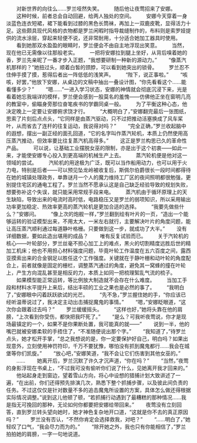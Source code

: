 　　对新世界的向往么……罗兰哑然失笑。
　　随后他让夜莺招来了安娜。
　　这种时候，前者总会自动回避，给两人独处的空间。
　　安娜今天穿着一身淡蓝色连衣短裙，裙下能看到过膝的黑色长筒袜，再加上一双鹿皮靴，显得活力十足。这些颇具现代风格的衣物都是罗兰闲暇时指导裁缝制作的，布料则是索罗娅提供的流水涂层，穿起来轻便不说，还非常耐用，十分适合她加工器具时使用。
　　看到她那双水盈盈的眼睛时，罗兰便会不由自主地浮现出笑意。
　　当然，现在他已无需像以往那般老实。
　　一把将安娜拉到腿上坐好，从背后嗅着她的香，罗兰先亲昵了一番才步入正题，“我想要研制一种新的源动力。”
　　“像蒸汽机那样的？”她扭过头，顺着白皙的颈脖，可以看到她突出的锁骨。
　　罗兰忍不住伸手摸了摸，惹得后者出一阵低低的浅笑声。
　　“陛下，说正事啦。”
　　“咳咳，好罢，”他放下安娜，从桌边的文稿中抽出一叠设计图，“你先看看这个……能看懂多少？”
　　“嗯……”一进入学习状态，安娜的神情就会彻底沉浸下来，光是看着她忘我端详的模样，罗兰便会感到一股莫名的羞愧——仿佛他正坐在窗明几亮的教室中，偷瞄身旁那位奋笔疾书的学霸同桌一般。
　　为了平衡这种心态，他决定晚上一定要让安娜俯求饶才行。
　　“大概明白了，”安娜翻完最后一张图纸，思索了片刻后点点头，“它同样是由蒸汽驱动，只不过把推动活塞换成了风车桨叶，从而省去了连杆的往复运动，我说得对吗？”
　　“完全正确，”罗兰收起脑中的遐想，摆出一副正经的面孔回道，“它的名字叫作蒸汽轮机，本质上仍然使用高压蒸汽推动，但效率要比往复蒸汽机高得多。”
　　这正是罗兰构思已久的革命性产品。
　　可以说，让基础工业摆脱女巫的限制，亦是出于这个初衷——如此一来，才能使安娜专心投入到更高端的机械生产上去。
　　蒸汽轮机便是他对这一领域的尝试。
　　汽轮机的用途极为广泛，既可以当作船用动力，也可以用于火力电，特别是后者——可以预见坠龙岭被收复后，斯佩尔伯爵很长一段时间都得待在她的城镇处理政务，单靠谜月一个人的魔力维持工厂区的夜间照明都很勉强，更别提住宅区的通电工程了。罗兰当然不愿承认这是自己缺乏经验导致的规划失败，想要弥补这个失误，就只能采用常规手段来电。
　　蒸汽机由于循环原理上的天生缺陷，导致出来的电流时高时低，电路稳压又是罗兰的弱项知识，所以采用输出功率更加稳定、热效率更高的蒸汽轮机是更加合适的选择。
　　“我要先做些什么？”安娜问。
　　“像上次的炮舰一样，”罗兰翻到绘有叶片的一页，“造出一个能够运转的验证模型出来，不用太大，一米左右就行，主要解决叶片的角度问题，能让高压蒸汽顺利通过每道静叶格栅。只要做到这一步，就成功了大半。”
　　没有详细数据，要如此造出堪用的成品？
　　唯有反复试验而已。
　　关于汽轮机的核心——叶轮部分，罗兰丝毫不担心加工上的难点，黑火的切割精度远胜后世的精加工机床；他也不用担心材料强度问题，毕竟叶轮工作温度在五六百度之间，露西亚摸索出来的合金钢足以胜任这个工作强度。关键就在于静叶栅和动叶轮的角度配合上，前者就像是固定的栅栏，调整蒸汽通过的角度，避免其一窝蜂的撞在叶轮上，产生方向混乱甚至是相反的力，本质上如同一把梳理絮乱气流的梳子。
　　如果模型能正常运转，等比例放大制造就不会存在什么难度。
　　当加工手段和材料水平提升上来后，结出丰硕的工业之果也是必然的事了。
　　“我明白了，”安娜眼中闪着跃跃欲试的光芒。
　　“先不急，”罗兰握住她的手，“你应该已经听温蒂说过了，我决定主动出击捕捉魔鬼的事情。”
　　“嗯，”安娜眨眼道，“这次你会跟着过去吗？”
　　罗兰缓缓摇头。
　　“这样也好，”她将头靠在他的肩膀，“上次看到你受伤，都快把我吓死了。”
　　“是么？可我听夜莺说，你才是现场最镇定的一个，如果不是你果断处置，我可能真的就——”
　　说到一半，他的嘴巴就被安娜柔软的手捂住了，“不准随便说出那个字。”
　　“我知道了，”待罗兰点头，她才松开手掌，“总之我想说的是，你一定要保护好自己，明白吗？如果出现意外，立刻使用神罚符印，千万不要犹豫，哪怕没有抓到魔鬼都行……我会在城堡等你们凯旋。”
　　“放心吧，”安娜笑道，“我不会让它们伤害到其他女巫的。”
　　……
　　她离开后，罗兰沉默了许久才沉声道，“你在吗？”
　　“当然，”夜莺的身影浮现在书桌上，“不过我可没有偷听你们说了什么，见她离开我才回来的。”
　　他站起身走到窗边，望着雪山方向，将心中设想的猎捕计划大致讲述了一遍，“在出前，你们还得预先排演几次，熟悉下整个抓捕步骤，以及彼此间负责的任务。不过这仅仅是针对数量不多的追击魔鬼所设置的方案，具体怎么做还得根据实际情况调整。”说到这儿他顿了顿，“若抓捕行动遇到了最糟糕的那种情况……我是指无可挽回的那种，无论如何你都要把安娜给带回来。”
　　夜莺没有立刻回答，直到罗兰转头望向她时，她才神色复杂地开口道，“这就是你不去的真正原因吗？”
　　罗兰没有否认，“不然你肯定会选择救我，对吧？”
　　“……明白了，”她轻叹了口气，“我会尽力而为的。”
　　“除开她之外，我也只有你能相信了，”罗兰拍拍她的肩膀，一字一句地说道。